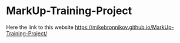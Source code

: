 # MarkUp-Training-Project
Here the link to this website https://mikebronnikov.github.io/MarkUp-Training-Project/
